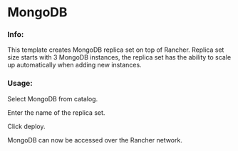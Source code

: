 # MongoDB


### Info:

 This template creates MongoDB replica set on top of Rancher. Replica set size starts with 3 MongoDB instances, the replica set has the ability to scale up automatically when adding new instances.


### Usage:

 Select MongoDB from catalog.

 Enter the name of the replica set.

 Click deploy.

 MongoDB can now be accessed over the Rancher network.
